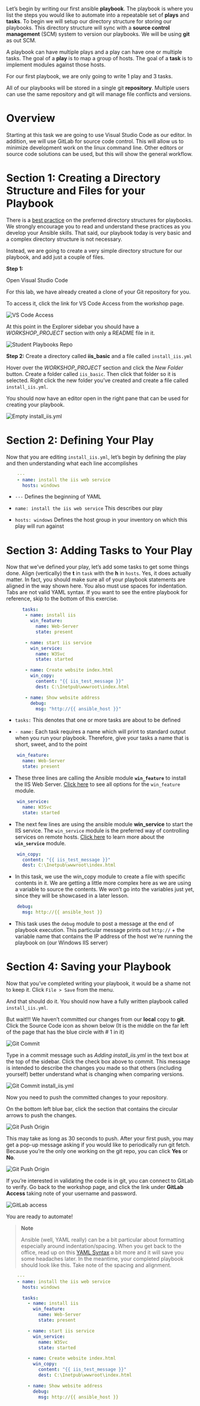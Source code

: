 Let’s begin by writing our first ansible **playbook**. The playbook is
where you list the steps you would like to automate into a repeatable
set of **plays** and **tasks**. To begin we will setup our directory
structure for storing our playbooks. This directory structure will sync
with a **source control management** (SCM) system to version our
playbooks. We will be using **git** as out SCM.

A playbook can have multiple plays and a play can have one or multiple
tasks. The goal of a **play** is to map a group of hosts. The goal of a
**task** is to implement modules against those hosts.

For our first playbook, we are only going to write 1 play and 3 tasks.

All of our playbooks will be stored in a single git **repository**.
Multiple users can use the same repository and git will manage file
conflicts and versions.

Overview
========

Starting at this task we are going to use Visual Studio Code as our
editor. In addition, we will use GitLab for source code control. This
will allow us to minimize development work on the linux command line.
Other editors or source code solutions can be used, but this will show
the general workflow.

Section 1: Creating a Directory Structure and Files for your Playbook
=====================================================================

There is a [best
practice](http://docs.ansible.com/ansible/playbooks_best_practices.html)
on the preferred directory structures for playbooks. We strongly
encourage you to read and understand these practices as you develop your
Ansible skills. That said, our playbook today is very basic and a
complex directory structure is not necessary.

Instead, we are going to create a very simple directory structure for
our playbook, and add just a couple of files.

**Step 1:**

Open Visual Studio Code

For this lab, we have already created a clone of your Git repository for
you.

To access it, click the link for VS Code Access from the workshop page.

![VS Code Access](images/3-vscode-access.png)

At this point in the Explorer sidebar you should have a *WORKSHOP_PROJECT*
section with only a README file in it.

![Student Playbooks Repo](images/3-vscode-open-folder.png)

**Step 2:** Create a directory called **iis\_basic** and a file called
`install_iis.yml`

Hover over the *WORKSHOP_PROJECT* section and click the *New Folder* button.
Create a folder called `iis_basic`. Then click that folder so it is
selected. Right click the new folder you’ve created and create a file
called `install_iis.yml`.

You should now have an editor open in the right pane that can be used
for creating your playbook.

![Empty install\_iis.yml](images/3-vscode-create-folders.png)

Section 2: Defining Your Play
=============================

Now that you are editing `install_iis.yml`, let’s begin by defining the
play and then understanding what each line accomplishes

```yaml
    ---
    - name: install the iis web service
      hosts: windows
```

- `---` Defines the beginning of YAML

- `name: install the iis web service` This describes our play

- `hosts: windows` Defines the host group in your inventory on which this
  play will run against

Section 3: Adding Tasks to Your Play
====================================

Now that we’ve defined your play, let’s add some tasks to get some
things done. Align (vertically) the **t** in `task` with the **h** in
`hosts`.
Yes, it does actually matter. In fact, you should make sure all of your
playbook statements are aligned in the way shown here. You also must use
spaces for indentation. Tabs are not valid YAML syntax.
If you want to see the entire playbook for reference, skip to the bottom
of this exercise.

```yaml
      tasks:
       - name: install iis
         win_feature:
           name: Web-Server
           state: present

       - name: start iis service
         win_service:
           name: W3Svc
           state: started

       - name: Create website index.html
         win_copy:
           content: "{{ iis_test_message }}"
           dest: C:\Inetpub\wwwroot\index.html

       - name: Show website address
         debug:
           msg: "http://{{ ansible_host }}"
```

- `tasks:` This denotes that one or more tasks are about to be defined

- `- name:` Each task requires a name which will print to standard
  output when you run your playbook. Therefore, give your tasks a name
  that is short, sweet, and to the point

<!-- -->

```yaml
    win_feature:
      name: Web-Server
      state: present
```

- These three lines are calling the Ansible module **`win_feature`** to
  install the IIS Web Server. [Click
  here](http://docs.ansible.com/ansible/latest/win_feature_module.html)
  to see all options for the `win_feature` module.

<!-- -->
```yaml
    win_service:
      name: W3Svc
      state: started
```

- The next few lines are using the ansible module **win\_service** to
  start the IIS service. The `win_service` module is the preferred way
  of controlling services on remote hosts. [Click
  here](http://docs.ansible.com/ansible/latest/win_service_module.html)
  to learn more about the **`win_service`** module.

<!-- -->

```yaml
    win_copy:
      content: "{{ iis_test_message }}"
      dest: C:\Inetpub\wwwroot\index.html
```

- In this task, we use the win\_copy module to create a file with
  specific contents in it. We are getting a little more complex here
  as we are using a variable to source the contents. We won’t go into
  the variables just yet, since they will be showcased in a later
  lesson.

<!-- -->

```yaml
    debug:
      msg: http://{{ ansible_host }}
```

- This task uses the `debug` module to post a message at the end of playbook execution. This particular message prints out `http://` + the variable name that contains the IP address of the host we're running the playbook on (our Windows IIS server)


Section 4: Saving your Playbook
===============================

Now that you’ve completed writing your playbook, it would be a shame not
to keep it. Click `File > Save` from the menu.

And that should do it. You should now have a fully written playbook
called `install_iis.yml`.

But wait!!! We haven’t committed our changes from our **local** copy to
**git**. Click the Source Code icon as shown below (It is the middle on
the far left of the page that has the blue circle with \# 1 in it)

![Git Commit](images/3-vscode-click-commit.png)

Type in a commit message such as *Adding install\_iis.yml* in the text
box at the top of the sidebar. Click the check box above to commit. This
message is intended to describe the changes you made so that others
(including yourself) better understand what is changing when comparing
versions.

![Git Commit install\_iis.yml](images/3-vscode-commit.png)

Now you need to push the committed changes to your repository.

On the bottom left blue bar, click the section that contains the
circular arrows to push the changes.

![Git Push Origin](images/3-vscode-push.png)

This may take as long as 30 seconds to push. After your first push, you
may get a pop-up message asking if you would like to periodically run
git fetch. Because you’re the only one working on the git repo, you can
click **Yes** or **No**.

![Git Push Origin](images/3-vscode-push-initial-pop-up.png)

If you’re interested in validating the code is in git, you can connect
to GitLab to verify. Go back to the workshop page, and click the link under **GitLab Access** taking note of your username and password.

![GitLab access](images/3-vscode-gitlab-access.png)

You are ready to automate!

> **Note**
>
> Ansible (well, YAML really) can be a bit particular about formatting
> especially around indentation/spacing. When you get back to the
> office, read up on this [YAML
> Syntax](http://docs.ansible.com/ansible/YAMLSyntax.html) a bit more
> and it will save you some headaches later. In the meantime, your
> completed playbook should look like this. Take note of the spacing and
> alignment.

```yaml
    ---
    - name: install the iis web service
      hosts: windows

      tasks:
        - name: install iis
          win_feature:
            name: Web-Server
            state: present

        - name: start iis service
          win_service:
            name: W3Svc
            state: started

        - name: Create website index.html
          win_copy:
            content: "{{ iis_test_message }}"
            dest: C:\Inetpub\wwwroot\index.html

        - name: Show website address
          debug:
            msg: http://{{ ansible_host }}
```